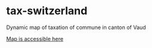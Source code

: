 # tax-switzerland
Dynamic map of taxation of commune in canton of Vaud

[Map is accessible here](https://github.com/lpfister/tax-switzerland)
